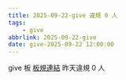 ```yaml
---
title: 2025-09-22-give 違規 0 人
tags:
    - give
abbrlink: 2025-09-22-give
date: give-2025-09-22 12:00:00
---
```

give 板 [板規連結](https://www.ptt.cc/bbs/give/M.1612495900.A.C32.html)
昨天違規 0 人
